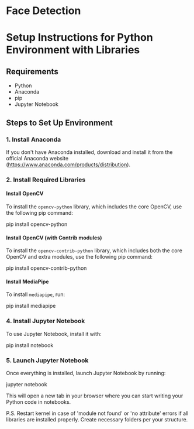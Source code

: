 # Face Detection

# Setup Instructions for Python Environment with Libraries

## Requirements
- Python
- Anaconda
- pip
- Jupyter Notebook

## Steps to Set Up Environment

### 1. Install Anaconda
If you don't have Anaconda installed, download and install it from the official Anaconda website (https://www.anaconda.com/products/distribution).


### 2. Install Required Libraries

#### Install OpenCV
To install the `opencv-python` library, which includes the core OpenCV, use the following pip command:

pip install opencv-python

#### Install OpenCV (with Contrib modules)
To install the `opencv-contrib-python` library, which includes both the core OpenCV and extra modules, use the following pip command:

pip install opencv-contrib-python


#### Install MediaPipe
To install `mediapipe`, run:

pip install mediapipe


### 4. Install Jupyter Notebook
To use Jupyter Notebook, install it with:

pip install notebook


### 5. Launch Jupyter Notebook
Once everything is installed, launch Jupyter Notebook by running:

jupyter notebook

This will open a new tab in your browser where you can start writing your Python code in notebooks.

P.S. Restart kernel in case of 'module not found' or 'no attribute' errors if all libraries are installed properly. Create necessary folders per your structure.
